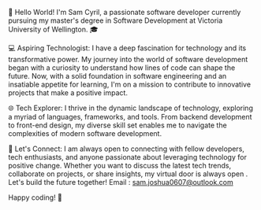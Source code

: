 👋 Hello World! I'm Sam Cyril, a passionate software developer currently pursuing my master's degree in Software Development at Victoria University of Wellington. 🎓

💻 Aspiring Technologist:
I have a deep fascination for technology and its transformative power. My journey into the world of software development began with a curiosity to understand how lines of code can shape the future. Now, with a solid foundation in software engineering and an insatiable appetite for learning, I'm on a mission to contribute to innovative projects that make a positive impact.

🌐 Tech Explorer:
I thrive in the dynamic landscape of technology, exploring a myriad of languages, frameworks, and tools. From backend development to front-end design, my diverse skill set enables me to navigate the complexities of modern software development.

🌟 Let's Connect:
I am always open to connecting with fellow developers, tech enthusiasts, and anyone passionate about leveraging technology for positive change. Whether you want to discuss the latest tech trends, collaborate on projects, or share insights, my virtual door is always open . Let's build the future together!
Email : sam.joshua0607@outlook.com

Happy coding! 🚀
